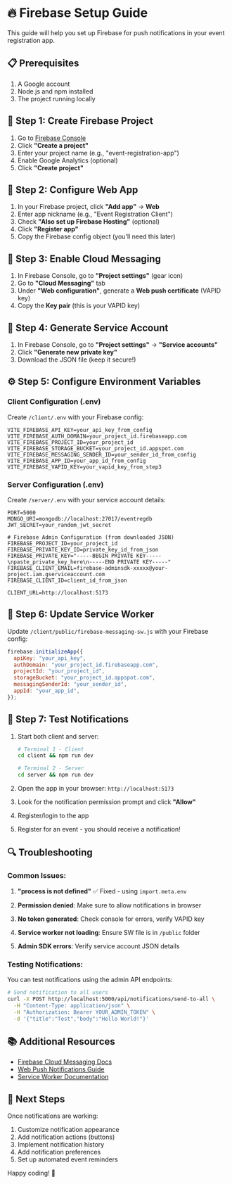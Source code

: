 # 🔥 Firebase Setup Guide

This guide will help you set up Firebase for push notifications in your event registration app.

## 📋 Prerequisites

1. A Google account
2. Node.js and npm installed
3. The project running locally

## 🚀 Step 1: Create Firebase Project

1. Go to [Firebase Console](https://console.firebase.google.com/)
2. Click **"Create a project"**
3. Enter your project name (e.g., "event-registration-app")
4. Enable Google Analytics (optional)
5. Click **"Create project"**

## 🔧 Step 2: Configure Web App

1. In your Firebase project, click **"Add app"** → **Web**
2. Enter app nickname (e.g., "Event Registration Client")
3. Check **"Also set up Firebase Hosting"** (optional)
4. Click **"Register app"**
5. Copy the Firebase config object (you'll need this later)

## 🔔 Step 3: Enable Cloud Messaging

1. In Firebase Console, go to **"Project settings"** (gear icon)
2. Go to **"Cloud Messaging"** tab
3. Under **"Web configuration"**, generate a **Web push certificate** (VAPID key)
4. Copy the **Key pair** (this is your VAPID key)

## 🔐 Step 4: Generate Service Account

1. In Firebase Console, go to **"Project settings"** → **"Service accounts"**
2. Click **"Generate new private key"**
3. Download the JSON file (keep it secure!)

## ⚙️ Step 5: Configure Environment Variables

### Client Configuration (.env)

Create `/client/.env` with your Firebase config:

```env
VITE_FIREBASE_API_KEY=your_api_key_from_config
VITE_FIREBASE_AUTH_DOMAIN=your_project_id.firebaseapp.com
VITE_FIREBASE_PROJECT_ID=your_project_id
VITE_FIREBASE_STORAGE_BUCKET=your_project_id.appspot.com
VITE_FIREBASE_MESSAGING_SENDER_ID=your_sender_id_from_config
VITE_FIREBASE_APP_ID=your_app_id_from_config
VITE_FIREBASE_VAPID_KEY=your_vapid_key_from_step3
```

### Server Configuration (.env)

Create `/server/.env` with your service account details:

```env
PORT=5000
MONGO_URI=mongodb://localhost:27017/eventregdb
JWT_SECRET=your_random_jwt_secret

# Firebase Admin Configuration (from downloaded JSON)
FIREBASE_PROJECT_ID=your_project_id
FIREBASE_PRIVATE_KEY_ID=private_key_id_from_json
FIREBASE_PRIVATE_KEY="-----BEGIN PRIVATE KEY-----\npaste_private_key_here\n-----END PRIVATE KEY-----"
FIREBASE_CLIENT_EMAIL=firebase-adminsdk-xxxxx@your-project.iam.gserviceaccount.com
FIREBASE_CLIENT_ID=client_id_from_json

CLIENT_URL=http://localhost:5173
```

## 📝 Step 6: Update Service Worker

Update `/client/public/firebase-messaging-sw.js` with your Firebase config:

```javascript
firebase.initializeApp({
  apiKey: "your_api_key",
  authDomain: "your_project_id.firebaseapp.com",
  projectId: "your_project_id",
  storageBucket: "your_project_id.appspot.com",
  messagingSenderId: "your_sender_id",
  appId: "your_app_id",
});
```

## 🧪 Step 7: Test Notifications

1. Start both client and server:

   ```bash
   # Terminal 1 - Client
   cd client && npm run dev

   # Terminal 2 - Server
   cd server && npm run dev
   ```

2. Open the app in your browser: `http://localhost:5173`

3. Look for the notification permission prompt and click **"Allow"**

4. Register/login to the app

5. Register for an event - you should receive a notification!

## 🔍 Troubleshooting

### Common Issues:

1. **"process is not defined"** ✅ Fixed - using `import.meta.env`

2. **Permission denied**: Make sure to allow notifications in browser

3. **No token generated**: Check console for errors, verify VAPID key

4. **Service worker not loading**: Ensure SW file is in `/public` folder

5. **Admin SDK errors**: Verify service account JSON details

### Testing Notifications:

You can test notifications using the admin API endpoints:

```bash
# Send notification to all users
curl -X POST http://localhost:5000/api/notifications/send-to-all \
  -H "Content-Type: application/json" \
  -H "Authorization: Bearer YOUR_ADMIN_TOKEN" \
  -d '{"title":"Test","body":"Hello World!"}'
```

## 📚 Additional Resources

- [Firebase Cloud Messaging Docs](https://firebase.google.com/docs/cloud-messaging)
- [Web Push Notifications Guide](https://firebase.google.com/docs/cloud-messaging/js/client)
- [Service Worker Documentation](https://developer.mozilla.org/en-US/docs/Web/API/Service_Worker_API)

## 🎯 Next Steps

Once notifications are working:

1. Customize notification appearance
2. Add notification actions (buttons)
3. Implement notification history
4. Add notification preferences
5. Set up automated event reminders

Happy coding! 🚀
